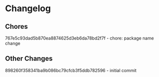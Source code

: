 # Changelog 


## Chores  
767e5c93dad5b870ea8874625d3eb6da78bd2f7f - chore: package name change


## Other Changes  
898260f358341ba9b086bc79cfcb3f5ddb782596 - initial commit

